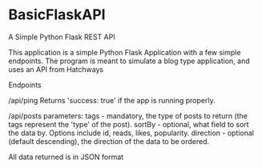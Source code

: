 # BasicFlaskAPI
A Simple Python Flask REST API

This application is a simple Python Flask Application with a few simple endpoints.
The program is meant to simulate a blog type application, and uses an API from Hatchways 

Endpoints 

  /api/ping
    Returns 'success: true' if the app is running properly.
  
  /api/posts
    parameters: 
      tags - mandatory, the type of posts to return (the tags represent the 'type' of the post).
      sortBy - optional, what field to sort the data by. Options include id, reads, likes, popularity.
      direction - optional (default descending), the direction of the data to be ordered. 
  
  All data returned is in JSON format
